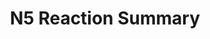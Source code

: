 ---
#This is just for you to quickly see what the file is - it can be anything you want
title: N5 Reaction Summary

#This must match the level for the page you want it to appear on
level: Additional

#This must match the category id for the table the table you wish this to appear in
category: reactionsummaries

#This must match the subject you wish this to appear in
subject: Chemistry

#There should be an entry here for each column in the table you wish to populate:
Level of Study: N5
Reaction Summary:
   url: /chemistry/additional/reactionsummary/Nat5ChemReactionSummary.pdf
   link_text: N5 Reaction Summary
---